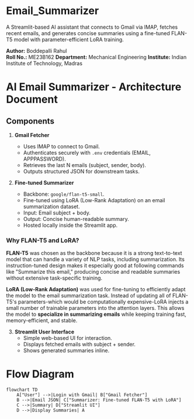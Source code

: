 # Email_Summarizer
A Streamlit-based AI assistant that connects to Gmail via IMAP, fetches recent emails, and generates concise summaries using a fine-tuned FLAN-T5 model with parameter-efficient LoRA training.

**Author:** Boddepalli Rahul  
**Roll No.:** ME23B162
**Department:** Mechanical Engineering 
**Institute:** Indian Institute of Technology, Madras 


# AI Email Summarizer - Architecture Document

## Components

1. **Gmail Fetcher**
   - Uses IMAP to connect to Gmail.
   - Authenticates securely with `.env` credentials (EMAIL, APPPASSWORD).
   - Retrieves the last N emails (subject, sender, body).
   - Outputs structured JSON for downstream tasks.

2. **Fine-tuned Summarizer**
   - Backbone: `google/flan-t5-small`.
   - Fine-tuned using LoRA (Low-Rank Adaptation) on an email summarization dataset.
   - Input: Email subject + body.
   - Output: Concise human-readable summary.
   - Hosted locally inside the Streamlit app.
### Why FLAN-T5 and LoRA?

**FLAN-T5** was chosen as the backbone because it is a strong text-to-text model that can handle a variety of NLP tasks, including summarization. Its instruction-tuned design makes it especially good at following commands like "Summarize this email," producing concise and readable summaries without extensive task-specific training.

**LoRA (Low-Rank Adaptation)** was used for fine-tuning to efficiently adapt the model to the email summarization task. Instead of updating all of FLAN-T5's parameters-which would be computationally expensive-LoRA injects a small number of trainable parameters into the attention layers. This allows the model to **specialize in summarizing emails** while keeping training fast, memory-efficient, and stable.  

3. **Streamlit User Interface**
   - Simple web-based UI for interaction.
   - Displays fetched emails with subject + sender.
   - Shows generated summaries inline.
# Flow Diagram
```mermaid
flowchart TD
    A["User"] -->|Login with Gmail| B["Gmail Fetcher"]
    B -->|Email JSON| C["Summarizer: Fine-tuned FLAN-T5 with LoRA"]
    C -->|Summary| D["Streamlit UI"]
    D -->|Display Summaries| A
